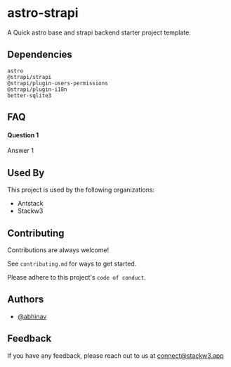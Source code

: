 # astro-strapi

A Quick astro base and strapi backend starter project template.


## Dependencies

`astro`<br/>
`@strapi/strapi`<br/>
`@strapi/plugin-users-permissions`<br/>
`@strapi/plugin-i18n`<br/>
`better-sqlite3`<br/>


## FAQ


#### Question 1

Answer 1


## Used By

This project is used by the following organizations:

- Antstack
- Stackw3


## Contributing

Contributions are always welcome!

See `contributing.md` for ways to get started.

Please adhere to this project's `code of conduct`.


## Authors

- [@abhinav](https://www.github.com/abhin1509)


## Feedback

If you have any feedback, please reach out to us at connect@stackw3.app
